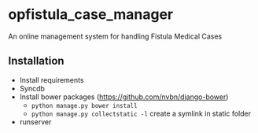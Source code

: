 opfistula_case_manager
======================

An online management system for handling Fistula Medical Cases

Installation
---
* Install requirements
* Syncdb
* Install bower packages (https://github.com/nvbn/django-bower)
    * `python manage.py bower install`
    * `python manage.py collectstatic -l` create a symlink in static folder
* runserver